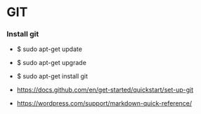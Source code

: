 # GIT

### Install git

* $ sudo apt-get update

* $ sudo apt-get upgrade

* $ sudo apt-get install git

* https://docs.github.com/en/get-started/quickstart/set-up-git

* https://wordpress.com/support/markdown-quick-reference/
